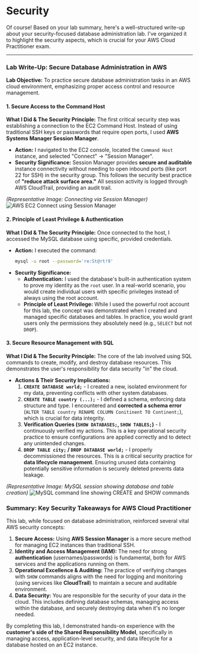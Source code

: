 # Security
Of course! Based on your lab summary, here's a well-structured write-up about your security-focused database administration lab. I've organized it to highlight the security aspects, which is crucial for your AWS Cloud Practitioner exam.

---

### Lab Write-Up: Secure Database Administration in AWS

**Lab Objective:** To practice secure database administration tasks in an AWS cloud environment, emphasizing proper access control and resource management.

#### 1. Secure Access to the Command Host

**What I Did & The Security Principle:**
The first critical security step was establishing a connection to the EC2 Command Host. Instead of using traditional SSH keys or passwords that require open ports, I used **AWS Systems Manager Session Manager**.

*   **Action:** I navigated to the EC2 console, located the `Command Host` instance, and selected "Connect" -> "Session Manager".
*   **Security Significance:** Session Manager provides **secure and auditable** instance connectivity without needing to open inbound ports (like port 22 for SSH) in the security group. This follows the security best practice of **"reduce attack surface area."** All session activity is logged through AWS CloudTrail, providing an audit trail.

*(Representative Image: Connecting via Session Manager)*
![AWS EC2 Connect using Session Manager](https://docs.aws.amazon.com/systems-manager/latest/userguide/images/session-manager-connect-button.png)

#### 2. Principle of Least Privilege & Authentication

**What I Did & The Security Principle:**
Once connected to the host, I accessed the MySQL database using specific, provided credentials.

*   **Action:** I executed the command:
    ```bash
    mysql -u root --password='re:St@rt!9'
    ```
*   **Security Significance:**
    *   **Authentication:** I used the database's built-in authentication system to prove my identity as the `root` user. In a real-world scenario, you would create individual users with specific privileges instead of always using the root account.
    *   **Principle of Least Privilege:** While I used the powerful root account for this lab, the concept was demonstrated when I created and managed specific databases and tables. In practice, you would grant users only the permissions they absolutely need (e.g., `SELECT` but not `DROP`).

#### 3. Secure Resource Management with SQL

**What I Did & The Security Principle:**
The core of the lab involved using SQL commands to create, modify, and destroy database resources. This demonstrates the user's responsibility for data security "in" the cloud.

*   **Actions & Their Security Implications:**
    1.  **`CREATE DATABASE world;`** - I created a new, isolated environment for my data, preventing conflicts with other system databases.
    2.  **`CREATE TABLE country (...);`** - I defined a schema, enforcing data structure and type. I encountered and **corrected a schema error** (`ALTER TABLE country RENAME COLUMN Conitinent TO Continent;`), which is crucial for data integrity.
    3.  **Verification Queries (`SHOW DATABASES;`, `SHOW TABLES;`)** - I continuously verified my actions. This is a key operational security practice to ensure configurations are applied correctly and to detect any unintended changes.
    4.  **`DROP TABLE city;` / `DROP DATABASE world;`** - I properly decommissioned the resources. This is a critical security practice for **data lifecycle management**. Ensuring unused data containing potentially sensitive information is securely deleted prevents data leakage.

*(Representative Image: MySQL session showing database and table creation)*
![MySQL command line showing CREATE and SHOW commands](https://www.mysqltutorial.org/wp-content/uploads/2009/12/MySQL-Create-Database.png)

### Summary: Key Security Takeaways for AWS Cloud Practitioner

This lab, while focused on database administration, reinforced several vital AWS security concepts:

1.  **Secure Access:** Using **AWS Session Manager** is a more secure method for managing EC2 instances than traditional SSH.
2.  **Identity and Access Management (IAM):** The need for strong **authentication** (usernames/passwords) is fundamental, both for AWS services and the applications running on them.
3.  **Operational Excellence & Auditing:** The practice of verifying changes with `SHOW` commands aligns with the need for logging and monitoring (using services like **CloudTrail**) to maintain a secure and auditable environment.
4.  **Data Security:** You are responsible for the security of your data *in* the cloud. This includes defining database schemas, managing access within the database, and securely destroying data when it's no longer needed.

By completing this lab, I demonstrated hands-on experience with the **customer's side of the Shared Responsibility Model**, specifically in managing access, application-level security, and data lifecycle for a database hosted on an EC2 instance.
